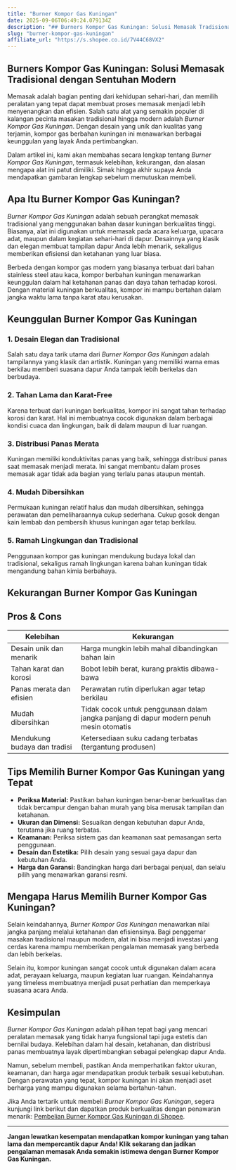 ```yaml
---
title: "Burner Kompor Gas Kuningan"
date: 2025-09-06T06:49:24.079134Z
description: "## Burners Kompor Gas Kuningan: Solusi Memasak Tradisional dengan Sentuhan Modern..."
slug: "burner-kompor-gas-kuningan"
affiliate_url: "https://s.shopee.co.id/7V44C68VX2"
---
```

## Burners Kompor Gas Kuningan: Solusi Memasak Tradisional dengan Sentuhan Modern

Memasak adalah bagian penting dari kehidupan sehari-hari, dan memilih peralatan yang tepat dapat membuat proses memasak menjadi lebih menyenangkan dan efisien. Salah satu alat yang semakin populer di kalangan pecinta masakan tradisional hingga modern adalah *Burner Kompor Gas Kuningan*. Dengan desain yang unik dan kualitas yang terjamin, kompor gas berbahan kuningan ini menawarkan berbagai keunggulan yang layak Anda pertimbangkan.

Dalam artikel ini, kami akan membahas secara lengkap tentang *Burner Kompor Gas Kuningan*, termasuk kelebihan, kekurangan, dan alasan mengapa alat ini patut dimiliki. Simak hingga akhir supaya Anda mendapatkan gambaran lengkap sebelum memutuskan membeli.

## Apa Itu Burner Kompor Gas Kuningan?

*Burner Kompor Gas Kuningan* adalah sebuah perangkat memasak tradisional yang menggunakan bahan dasar kuningan berkualitas tinggi. Biasanya, alat ini digunakan untuk memasak pada acara keluarga, upacara adat, maupun dalam kegiatan sehari-hari di dapur. Desainnya yang klasik dan elegan membuat tampilan dapur Anda lebih menarik, sekaligus memberikan efisiensi dan ketahanan yang luar biasa.

Berbeda dengan kompor gas modern yang biasanya terbuat dari bahan stainless steel atau kaca, kompor berbahan kuningan menawarkan keunggulan dalam hal ketahanan panas dan daya tahan terhadap korosi. Dengan material kuningan berkualitas, kompor ini mampu bertahan dalam jangka waktu lama tanpa karat atau kerusakan.

## Keunggulan Burner Kompor Gas Kuningan

### 1. Desain Elegan dan Tradisional

Salah satu daya tarik utama dari *Burner Kompor Gas Kuningan* adalah tampilannya yang klasik dan artistik. Kuningan yang memiliki warna emas berkilau memberi suasana dapur Anda tampak lebih berkelas dan berbudaya.

### 2. Tahan Lama dan Karat-Free

Karena terbuat dari kuningan berkualitas, kompor ini sangat tahan terhadap korosi dan karat. Hal ini membuatnya cocok digunakan dalam berbagai kondisi cuaca dan lingkungan, baik di dalam maupun di luar ruangan.

### 3. Distribusi Panas Merata

Kuningan memiliki konduktivitas panas yang baik, sehingga distribusi panas saat memasak menjadi merata. Ini sangat membantu dalam proses memasak agar tidak ada bagian yang terlalu panas ataupun mentah.

### 4. Mudah Dibersihkan

Permukaan kuningan relatif halus dan mudah dibersihkan, sehingga perawatan dan pemeliharaannya cukup sederhana. Cukup gosok dengan kain lembab dan pembersih khusus kuningan agar tetap berkilau.

### 5. Ramah Lingkungan dan Tradisional

Penggunaan kompor gas kuningan mendukung budaya lokal dan tradisional, sekaligus ramah lingkungan karena bahan kuningan tidak mengandung bahan kimia berbahaya.

## Kekurangan Burner Kompor Gas Kuningan

## Pros & Cons

| **Kelebihan**                                | **Kekurangan**                                    |
|----------------------------------------------|--------------------------------------------------|
| Desain unik dan menarik                     | Harga mungkin lebih mahal dibandingkan bahan lain |
| Tahan karat dan korosi                        | Bobot lebih berat, kurang praktis dibawa-bawa |
| Panas merata dan efisien                     | Perawatan rutin diperlukan agar tetap berkilau  |
| Mudah dibersihkan                          | Tidak cocok untuk penggunaan dalam jangka panjang di dapur modern penuh mesin otomatis |
| Mendukung budaya dan tradisi                     | Ketersediaan suku cadang terbatas (tergantung produsen) |

## Tips Memilih Burner Kompor Gas Kuningan yang Tepat

- **Periksa Material:** Pastikan bahan kuningan benar-benar berkualitas dan tidak bercampur dengan bahan murah yang bisa merusak tampilan dan ketahanan.
- **Ukuran dan Dimensi:** Sesuaikan dengan kebutuhan dapur Anda, terutama jika ruang terbatas.
- **Keamanan:** Periksa sistem gas dan keamanan saat pemasangan serta penggunaan.
- **Desain dan Estetika:** Pilih desain yang sesuai gaya dapur dan kebutuhan Anda.
- **Harga dan Garansi:** Bandingkan harga dari berbagai penjual, dan selalu pilih yang menawarkan garansi resmi.

## Mengapa Harus Memilih Burner Kompor Gas Kuningan?

Selain keindahannya, *Burner Kompor Gas Kuningan* menawarkan nilai jangka panjang melalui ketahanan dan efisiensinya. Bagi penggemar masakan tradisional maupun modern, alat ini bisa menjadi investasi yang cerdas karena mampu memberikan pengalaman memasak yang berbeda dan lebih berkelas.

Selain itu, kompor kuningan sangat cocok untuk digunakan dalam acara adat, perayaan keluarga, maupun kegiatan luar ruangan. Keindahannya yang timeless membuatnya menjadi pusat perhatian dan memperkaya suasana acara Anda.

## Kesimpulan

*Burner Kompor Gas Kuningan* adalah pilihan tepat bagi yang mencari peralatan memasak yang tidak hanya fungsional tapi juga estetis dan bernilai budaya. Kelebihan dalam hal desain, ketahanan, dan distribusi panas membuatnya layak dipertimbangkan sebagai pelengkap dapur Anda.

Namun, sebelum membeli, pastikan Anda memperhatikan faktor ukuran, keamanan, dan harga agar mendapatkan produk terbaik sesuai kebutuhan. Dengan perawatan yang tepat, kompor kuningan ini akan menjadi aset berharga yang mampu digunakan selama bertahun-tahun.

Jika Anda tertarik untuk membeli *Burner Kompor Gas Kuningan*, segera kunjungi link berikut dan dapatkan produk berkualitas dengan penawaran menarik: [Pembelian Burner Kompor Gas Kuningan di Shopee](https://s.shopee.co.id/7V44C68VX2).

---

**Jangan lewatkan kesempatan mendapatkan kompor kuningan yang tahan lama dan mempercantik dapur Anda! Klik sekarang dan jadikan pengalaman memasak Anda semakin istimewa dengan Burner Kompor Gas Kuningan.**